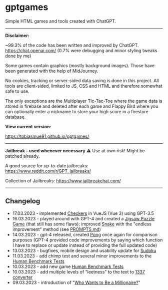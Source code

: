 # gptgames
Simple HTML games and tools created with ChatGPT.

---

**Disclaimer:**

~99.3% of the code has been written and improved by ChatGPT. https://chat.openai.com/
(0.7% were debugging and minor styling tweaks done by me)

Some games contain graphics (mostly background images). Those have been generated with the help of MidJourney.

No cookies, tracking or server-sided data saving is done in this project. All tools are client-sided, limited to JS, CSS and HTML and therefore somewhat safe to use. 

The only exceptions are the Multiplayer Tic-Tac-Toe where the game data is stored in firebase and deleted after each game and Flappy Bird where you can optionally enter a nickname to store your high score in a firestore database.

**View current version:**

https://tobiasmue91.github.io/gptgames/

---

**Jailbreak - used whenever necessary** ⚠️ Use at own risk! Might be patched already.

A good source for up-to-date jailbreaks: https://www.reddit.com/r/GPT_jailbreaks/ 

Collection of Jailbreaks: https://www.jailbreakchat.com/

---

## Changelog
- 17.03.2023 - implemented [Checkers](https://tobiasmue91.github.io/gptgames/games/checkers.html) in VueJS (Vue 3) using GPT-3.5
- 16.03.2023 - played around with GPT-4 and created a [Jigsaw Puzzle Game](https://tobiasmue91.github.io/gptgames/games/jigsaw.html) (that still has some flaws); improved [Snake](https://tobiasmue91.github.io/gptgames/games/snake.html) with the "endless improvement" method (see [PROMPTS.md](https://github.com/TobiasMue91/gptgames/blob/main/PROMPTS.md))
- 14.03.2023 - gpt-4 released, created [Pong](https://tobiasmue91.github.io/gptgames/games/pong.html) once again for comparison purposes (GPT-4 provided code improvements by saying which function I have to replace or update instead of providing the full updated code)
- 13.03.2023 - bugfixes, mobile design and usability update for [Sudoku](https://tobiasmue91.github.io/gptgames/games/sudoku.html)
- 11.03.2023 - add chimp test and several minor improvements to the [Human Benchmark Tests](https://tobiasmue91.github.io/gptgames/games/human_benchmark.html)
- 10.03.2023 - add new game [Human Benchmark Tests](https://tobiasmue91.github.io/gptgames/games/human_benchmark.html)
- 10.03.2023 - add multiple levels of "leetness" to the text to [1337 converter](https://tobiasmue91.github.io/gptgames/games/1337.html)
- 09.03.2023 - introduction of "[Who Wants to Be a Millionaire?](https://tobiasmue91.github.io/gptgames/games/who_wants_to_be_a_millionaire.html)"